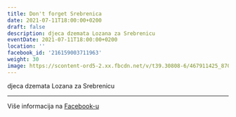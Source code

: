 ```yaml
---
title: Don't forget Srebrenica
date: 2021-07-11T18:00:00+0200
draft: false
description: djeca dzemata Lozana za Srebrenicu
eventDate: 2021-07-11T18:00:00+0200
location: ''
facebook_id: '216159003711963'
weight: 30
image: https://scontent-ord5-2.xx.fbcdn.net/v/t39.30808-6/467911425_8702124949883247_8451066247417132989_n.jpg?_nc_cat=103&ccb=1-7&_nc_sid=9e60e4&_nc_ohc=MsgcwlnDEtkQ7kNvwFgPkyQ&_nc_oc=Adlzc3hesXeqtIVP_IepXp2Bc7oc8glcnXEK87xbx6_vwUpXy5x5_WOU48ciM1sS4k0&_nc_zt=23&_nc_ht=scontent-ord5-2.xx&edm=ABTKTjYEAAAA&_nc_gid=2rGFdPuWdBRF-8DtpTnZOw&oh=00_AfXcBMZbgZcAkCSCqhBTndHCABoc-fv4F9owFzmsFiuzUw&oe=689B5659
---
```


djeca dzemata Lozana za Srebrenicu

---

Više informacija na [Facebook-u](https://facebook.com/events/216159003711963)